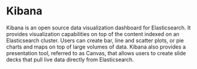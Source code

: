 # Kibana
Kibana is an open source data visualization dashboard for Elasticsearch. It provides visualization capabilities on top of the content indexed on an Elasticsearch cluster. Users can create bar, line and scatter plots, or pie charts and maps on top of large volumes of data.  Kibana also provides a presentation tool, referred to as Canvas, that allows users to create slide decks that pull live data directly from Elasticsearch.
